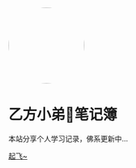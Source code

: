 <div class="cover-main"><img width="150px" src="https://gitee.com/jho-yf/yf-pic-repo/raw/master/logo/pdx.jpg" style="border-radius: 50%">
<br/>

# 乙方小弟🤳笔记簿

本站分享个人学习记录，佛系更新中...

[起飞~](/README)
